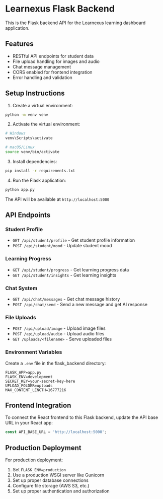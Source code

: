 # Learnexus Flask Backend

This is the Flask backend API for the Learnexus learning dashboard application.

## Features

- RESTful API endpoints for student data
- File upload handling for images and audio
- Chat message management
- CORS enabled for frontend integration
- Error handling and validation

## Setup Instructions

1. Create a virtual environment:
```bash
python -m venv venv
```

2. Activate the virtual environment:
```bash
# Windows
venv\Scripts\activate

# macOS/Linux
source venv/bin/activate
```

3. Install dependencies:
```bash
pip install -r requirements.txt
```

4. Run the Flask application:
```bash
python app.py
```

The API will be available at `http://localhost:5000`

## API Endpoints

### Student Profile
- `GET /api/student/profile` - Get student profile information
- `POST /api/student/mood` - Update student mood

### Learning Progress
- `GET /api/student/progress` - Get learning progress data
- `GET /api/student/insights` - Get learning insights

### Chat System
- `GET /api/chat/messages` - Get chat message history
- `POST /api/chat/send` - Send a new message and get AI response

### File Uploads
- `POST /api/upload/image` - Upload image files
- `POST /api/upload/audio` - Upload audio files
- `GET /uploads/<filename>` - Serve uploaded files

### Environment Variables

Create a `.env` file in the flask_backend directory:

```
FLASK_APP=app.py
FLASK_ENV=development
SECRET_KEY=your-secret-key-here
UPLOAD_FOLDER=uploads
MAX_CONTENT_LENGTH=16777216
```

## Frontend Integration

To connect the React frontend to this Flask backend, update the API base URL in your React app:

```javascript
const API_BASE_URL = 'http://localhost:5000';
```

## Production Deployment

For production deployment:

1. Set `FLASK_ENV=production`
2. Use a production WSGI server like Gunicorn
3. Set up proper database connections
4. Configure file storage (AWS S3, etc.)
5. Set up proper authentication and authorization